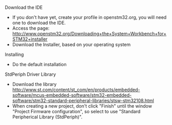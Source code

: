 Download the IDE
- If you don't have yet, create your profile in openstm32.org, you will need one to download the IDE.
- Access the page: http://www.openstm32.org/Downloading+the+System+Workbench+for+STM32+installer
- Download the Installer, based on your operating system

Installing
- Do the default installation

StdPeriph Driver Library
- Download the library 
http://www.st.com/content/st_com/en/products/embedded-software/mcus-embedded-software/stm32-embedded-software/stm32-standard-peripheral-libraries/stsw-stm32108.html
- When creating a new project, don't click "Finish" until the window "Project Firmware configuration", so select to use "Standard Peripherical Library (StdPeriph)".
